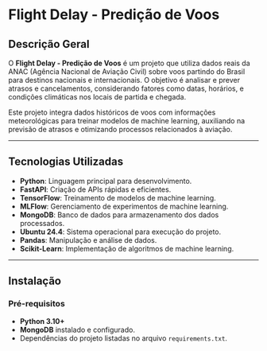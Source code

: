 # Flight Delay - Predição de Voos

## Descrição Geral

O **Flight Delay - Predição de Voos** é um projeto que utiliza dados reais da ANAC (Agência Nacional de Aviação Civil) sobre voos partindo do Brasil para destinos nacionais e internacionais. O objetivo é analisar e prever atrasos e cancelamentos, considerando fatores como datas, horários, e condições climáticas nos locais de partida e chegada.

Este projeto integra dados históricos de voos com informações meteorológicas para treinar modelos de machine learning, auxiliando na previsão de atrasos e otimizando processos relacionados à aviação.

---

## Tecnologias Utilizadas

- **Python**: Linguagem principal para desenvolvimento.
- **FastAPI**: Criação de APIs rápidas e eficientes.
- **TensorFlow**: Treinamento de modelos de machine learning.
- **MLFlow**: Gerenciamento de experimentos de machine learning.
- **MongoDB**: Banco de dados para armazenamento dos dados processados.
- **Ubuntu 24.4**: Sistema operacional para execução do projeto.
- **Pandas**: Manipulação e análise de dados.
- **Scikit-Learn**: Implementação de algoritmos de machine learning.

---

## Instalação

### Pré-requisitos

- **Python 3.10+**
- **MongoDB** instalado e configurado.
- Dependências do projeto listadas no arquivo `requirements.txt`.

